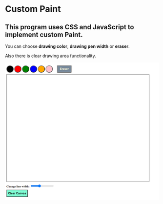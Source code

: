 # Custom Paint

## This program uses CSS and JavaScript to implement custom Paint.

You can choose **drawing color**, **drawing pen width** or **eraser**.

Also there is clear drawing area functionality.

![View](https://github.com/astanchev/Small-programs/blob/master/Custom%20paint/demo.png)
